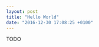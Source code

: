 ```yaml
---
layout: post
title: "Hello World"
date: "2016-12-30 17:08:25 +0100"
---
```


TODO

<!-- EOF -->
